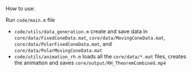 
How to use:

Run `code/main.m` file
- `code/utils/data_generation.m` create and save data in `core/data/FixedConeData.mat`, `core/data/MovingConeData.mat`, `core/data/PolarFixedConeData.mat`, and `core/data/PolarMovingConeData.mat`
- `code/utils/animation_rh.m` loads all the `core/data/*.mat` files, creates the animation and saves `core/output/RH_TheoremCombined.mp4`
